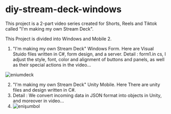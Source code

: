 # diy-stream-deck-windows
This project is a 2-part video series created for Shorts, Reels and Tiktok called "I'm making my own Stream Deck".

This Project is divided into Windows and Mobile 2.

1. "I'm making my own Stream Deck" Windows Form. Here are Visual Stuido files written in C#, form design, and a server. 
Detail : form1.in cs, I adjust the style, font, color and alignment of buttons and panels, as well as their special actions in the video...

![eniumdeck](https://github.com/user-attachments/assets/6cc32e96-3cec-4574-9b1b-928799d0f088)

2. "I'm making my own Stream Deck" Unity Mobile. Here There are unity files and design written in C#.
3. Detail : We convert incoming data in JSON format into objects in Unity, and moreover in video...
4. ![enişumbol](https://github.com/user-attachments/assets/ab0814d0-0855-481d-9d2f-45c3d3ddae7d)
